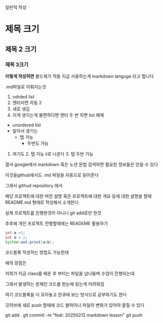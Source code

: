 일반적 작성
# 제목 크기
## 제목 2 크기
### 제목 3크기

__이렇게 작성하면__ 볼드체가 적용
지금 사용하는게 markdown languge 라고 합니다

.md파일로 이뤄지는것

1. odrded list
2. 엔터치면 자동 2
3. 새로 생김
4. 이게 생긱는게 불편하다면
엔터 두 번 치면 list 해제

- unordered list
- 알아서 생기는
  - 텝 가능
    - 두번도 가능

1. 여기도 
   2.   탭 가능 ii로 나온다
      3. 탭 두번 가능

갤서 google에서
markdown 혹은 노션 문법 검색하면
필요한 정보들은 얻을 수 있다

이것을github에서도 .md 파일을
자동으로 읽어준다

그래서 githud repository 에서

해당 프로젝트에 대한 버전 설명
혹은 프로젝트에 대한 개요
등에 대한 설명을 할때
README.md 형태로 작성해서 소개한다

실제 프로젝트를 진행한것이 아니니
git add로만 한것

추후에 개인 프로젝트 진행할때에는 
    READEME 활용하기

```java
int a =1;
int b = 2;
System.out.print(a+b);


```
코드블록 작성하는 방법도 가능한데

얘의 장점은

저희가 지금 class를 배운 후 부터는
파일을 넘나들며 수업이 진행되는데

그래서 발생하는 문제인 코드를 한눈에 읽는게 어려워짐

여기 코드블록들 다 모아놓고
한큐에 보는 방식으로 공부하기도 한다

깃허브에 새로  push 할때에
코드 블럭이나 파일의 변화가 있어야 올릴 수 있다

git add .
git commit -m "feat: 20250212 markdown lesson"
git push

